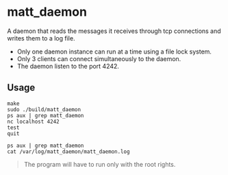 # matt_daemon

A daemon that reads the messages it receives through tcp connections and writes them to a log file.

- Only one daemon instance can run at a time using a file lock system.
- Only 3 clients can connect simultaneously to the daemon.
- The daemon listen to the port 4242.

## Usage

```
make
sudo ./build/matt_daemon
ps aux | grep matt_daemon
nc localhost 4242
test
quit

ps aux | grep matt_daemon
cat /var/log/matt_daemon/matt_daemon.log
```

> The program will have to run only with the root rights.